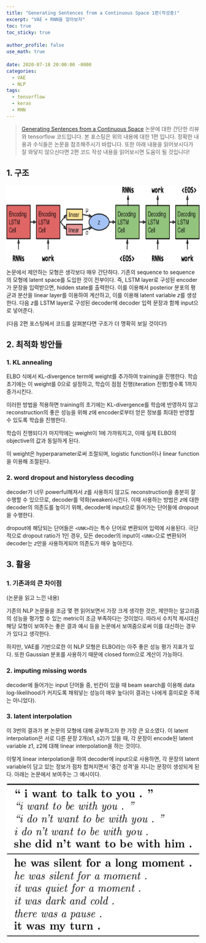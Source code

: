 ```yaml
---
title: "Generating Sentences from a Continuous Space 1편(작성중)"
excerpt: "VAE + RNN을 알아보자"
toc: true
toc_sticky: true

author_profile: false
use_math: true

date: 2020-07-18 20:00:00 -0000
categories: 
  - VAE
  - NLP
tags:
  - tensorflow
  - keras
  - RNN
---
```


> [Generating Sentences from a Continuous Space](https://arxiv.org/abs/1511.06349) 논문에 대한 간단한 리뷰와 tensorflow 코드입니다. 
>  본 포스팅은 위의 내용에 대한 1편 입니다.
>  정확한 내용과 수식들은 논문을 참조해주시기 바랍니다. 
>  또한 아래 내용을 읽어보시다가 잘 와닿지 않으신다면 2편 코드 작성 내용을 읽어보시면 도움이 될 것입니다!

## 1. 구조

<center><img  src="https://github.com/an-seunghwan/an-seunghwan.github.io/blob/master/assets/img/vrae.png?raw=true" width="800"  height="200"></center>

논문에서 제안하는 모형은 생각보다 매우 간단하다. 기존의 sequence to sequence의 모형에 latent space를 도입한 것이 전부이다. 즉, LSTM layer로 구성된 encoder가 문장을 입력받으면, hidden state를 출력한다. 이를 이용해서 posterior 분포의 평균과 분산을 linear layer를 이용하여 계산하고, 이를 이용해 latent variable $z$를 생성한다. 다음 $z$를 LSTM layer로 구성된 decoder에 decoder 입력 문장과 함께 input으로 넣어준다. 

(다음 2편 포스팅에서 코드를 살펴본다면 구조가 더 명확히 보일 것이다!)

## 2. 최적화 방안들

### 1. KL annealing

ELBO 식에서 KL-divergence term에 weight를 추가하여 training을 진행한다. 학습 초기에는 이 weight를 0으로 설정하고, 학습이 점점 진행(iteration 진행)할수록 1까지 증가시킨다. 

이러한 방법을 적용하면 training의 초기에는 KL-divergence를 학습에 반영하지 않고 reconstruction의 좋은 성능을 위해 $z$에 encoder로부터 얻은 정보를 최대한 반영할 수 있도록 학습을 진행한다.

학습이 진행되다가 마지막에는 weight이 1에 가까워지고, 이때 실제 ELBO의 objective의 값과 동일하게 된다.

이 weight은 hyperparameter로써 조절되며, logistic function이나 linear function을 이용해 조절된다.

### 2. word dropout and historyless decoding

decoder가 너무 powerful해져서 $z$를 사용하지 않고도 reconstruction을 충분히 잘 수행할 수 있으므로, decoder를 약화(weaken)시킨다. 이때 사용하는 방법은 $z$에 대한 decoder의 의존도를 높이기 위해, decoder에 input으로 들어가는 단어들에 dropout을 수행한다.

dropout에 해당되는 단어들은 `<UNK>`라는 특수 단어로 변환되어 입력에 사용된다. 극단적으로 dropout ratio가 1인 경우, 모든 decoder의 input이 `<UNK>`으로 변환되어 decoder는 $z$만을 사용하게되어 의존도가 매우 높아진다.

## 3. 활용

### 1. 기존과의 큰 차이점

(논문을 읽고 느낀 내용)

기존의 NLP 논문들을 조금 몇 편 읽어보면서 가장 크게 생각한 것은, 제안하는 알고리즘의 성능을 평가할 수 있는 metric이 조금 부족하다는 것이었다. 따라서 수치적 제시대신 해당 모형이 보여주는 좋은 결과 예시 등을 논문에서 보여줌으로써 이를 대신하는 경우가 있다고 생각한다.

하지만, VAE를 기반으로한 이 NLP 모형은 ELBO라는 아주 좋은 성능 평가 지표가 있다. 또한 Gaussian 분포를 사용하기 때문에 closed form으로 계산이 가능하다.

### 2. imputing missing words

decoder에 들어가는 input 단어들 중, 빈칸이 있을 때 beam search를 이용해 data log-likelihood가 커지도록 채워넣는 성능이 매우 높다(이 결과는 나에게 흥미로운 주제는 아니었다).

### 3. latent interpolation

이 3번의 결과가 본 논문의 모형에 대해 공부하고자 한 가장 큰 요소였다. 이 latent interpolation은 서로 다른 문장 2개(s1, s2)가 있을 때, 각 문장이 encode된 latent variable z1, z2에 대해 linear interpolation을 하는 것이다. 

이렇게 linear interpolation을 하여 decoder에 input으로 사용하면, 각 문장의 latent variable이 담고 있는 정보가 점차 합쳐지면서 '중간 성격'을 지니는 문장이 생성되게 된다. 아래는 논문에서 보여주는 그 예시이다.

<center><img  src="https://github.com/an-seunghwan/an-seunghwan.github.io/blob/master/assets/img/vrae1.png?raw=true" width="800"  height="400"></center>


<!--stackedit_data:
eyJoaXN0b3J5IjpbMTkzNzUwNTA3LDkxOTMxMjg2NywtMTc2ND
cxMDY3MywzNzQ0MTI0OTddfQ==
-->
